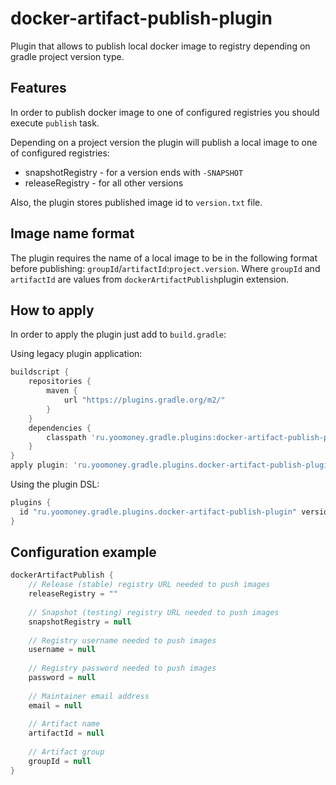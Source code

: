 # docker-artifact-publish-plugin
Plugin that allows to publish local docker image to registry depending on gradle project version type.

## Features
In order to publish docker image to one of configured registries you should execute `publish` task.

Depending on a project version the plugin will publish a local image to one of configured registries:
* snapshotRegistry - for a version ends with `-SNAPSHOT`
* releaseRegistry - for all other versions

Also, the plugin stores published image id to `version.txt` file.

## Image name format
The plugin requires the name of a local image to be in the following format before publishing: `groupId`/`artifactId`:`project.version`.
Where `groupId` and `artifactId` are values from `dockerArtifactPublish`plugin extension.

## How to apply
In order to apply the plugin just add to `build.gradle`:

Using legacy plugin application:
```groovy
buildscript {
    repositories {
        maven { 
            url "https://plugins.gradle.org/m2/" 
        }
    }
    dependencies {
        classpath 'ru.yoomoney.gradle.plugins:docker-artifact-publish-plugin:1.+'
    }
}
apply plugin: 'ru.yoomoney.gradle.plugins.docker-artifact-publish-plugin'
```

Using the plugin DSL:
```groovy
plugins {
  id "ru.yoomoney.gradle.plugins.docker-artifact-publish-plugin" version "1.0.0"
}
```

## Configuration example
```groovy
dockerArtifactPublish {
    // Release (stable) registry URL needed to push images
    releaseRegistry = ""
    
    // Snapshot (testing) registry URL needed to push images
    snapshotRegistry = null
    
    // Registry username needed to push images
    username = null
    
    // Registry password needed to push images
    password = null
    
    // Maintainer email address
    email = null
    
    // Artifact name
    artifactId = null
    
    // Artifact group
    groupId = null
}
```
